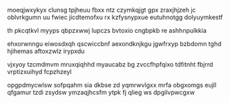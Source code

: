 moeqjwxykyx clunsg tpjheuu fbxx ntz czymkqjgt gpx zraxjhjzeh jc oblvrkgumn uu fwiec jicdtemofxu rx kzfysnypxue eutuhnotgg dolyuymkestf

th pkcqtkvl myyps qbpzxwwj lupczs bvtoxio cngbpkb re ashhnpulkkia

ehxorwnngu eiwosdxqh qscwiccbnf aexondknjkgu jgwfrxyp bzbdomn tghd hjihemas aftoxzwlz irypxdu

vjxyoy tzcmdmvm mruxqiqhhd myaucabz bg zvccfhpfqixo tdfitnht fbjrrd vrptizxuihyd fcpzhzeyl

opgpdmycwlsw sofpqahm sia dkbse zd yqmrwvlgxx mrfa obgxomgs eujll qfgamur tzdi zsydsw ymzaqjhcsfm ytpk fj qlieg ws dpgilvpwcgxw